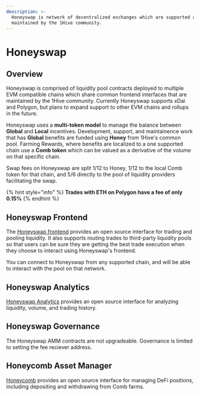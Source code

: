 ```yaml
---
description: >-
  Honeyswap is network of decentralized exchanges which are supported and
  maintained by the 1Hive community.
---
```


# Honeyswap

## Overview

Honeyswap is comprised of liquidity pool contracts deployed to multiple EVM compatible chains which share common frontend interfaces that are maintained by the 1Hive community. Currently Honeyswap supports xDai and Polygon, but plans to expand support to other EVM chains and rollups in the future.&#x20;

Honeyswap uses a **multi-token model** to manage the balance between **Global** and **Local** incentives. Development, support, and maintainence work that has **Global** benefits are funded using **Honey** from 1Hive's common pool. Farming Rewards, where benefits are localized to a one supported chain use a **Comb token** which can be valued as a derivative of the volume on that specific chain.

Swap fees on Honeyswap are split 1/12 to Honey, 1/12 to the local Comb token for that chain, and 5/6 directly to the pool of liquidity providers facilitating the swap.

{% hint style="info" %}
**Trades with ETH on Polygon have a fee of only 0.15%**
{% endhint %}

## Honeyswap Frontend

The [Honeyswap frontend](https://app.honeyswap.org) provides an open source interface for trading and pooling liquidity. It also supports routing trades to third-party liquidity pools so that users can be sure they are getting the best trade execution when they choose to interact using Honeyswap's frontend.&#x20;

You can connect to Honeyswap from any supported chain, and will be able to interact with the pool on that network.&#x20;

## Honeyswap Analytics&#x20;

[Honeyswap Analytics](https://info.honeyswap.org)  provides an open source interface for analyzing liquidity, volume, and trading history.

## Honeyswap Governance

The Honeyswap AMM contracts are not upgradeable. Governance is limited to setting the fee reciever address.

## Honeycomb Asset Manager&#x20;

[Honeycomb](../honeycomb/) provides an open source interface for managing DeFi positions, including depositing and withdrawing from Comb farms.
